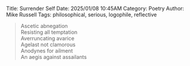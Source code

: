 Title: Surrender Self
Date: 2025/01/08 10:45AM
Category: Poetry
Author: Mike Russell
Tags: philosophical, serious, logophile, reflective

> Ascetic abnegation<br>
> Resisting all temptation<br>
> Averruncating avarice<br>
> Agelast not clamorous<br>
> Anodynes for ailment<br>
> An aegis against assailants